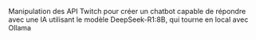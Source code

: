 Manipulation des API Twitch pour créer un chatbot capable de répondre avec une IA utilisant le modèle DeepSeek-R1:8B, qui tourne en local avec Ollama
